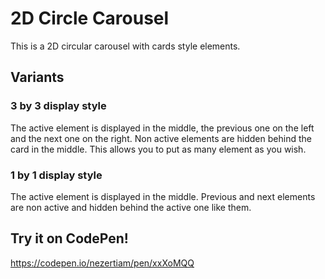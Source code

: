 # 2D Circle Carousel

This is a 2D circular carousel with cards style elements.

## Variants

### 3 by 3 display style

The active element is displayed in the middle, the previous one on the left and the next one on the right. Non active elements are hidden behind the card in the middle. This allows you to put as many element as you wish.

### 1 by 1 display style

The active element is displayed in the middle. Previous and next elements are non active and hidden behind the active one like them.

## Try it on CodePen!

https://codepen.io/nezertiam/pen/xxXoMQQ
